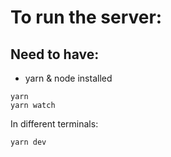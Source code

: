 # To run the server:

## Need to have:

- yarn & node installed

```shell
yarn
yarn watch
```

In different terminals:

```shell
yarn dev
```
